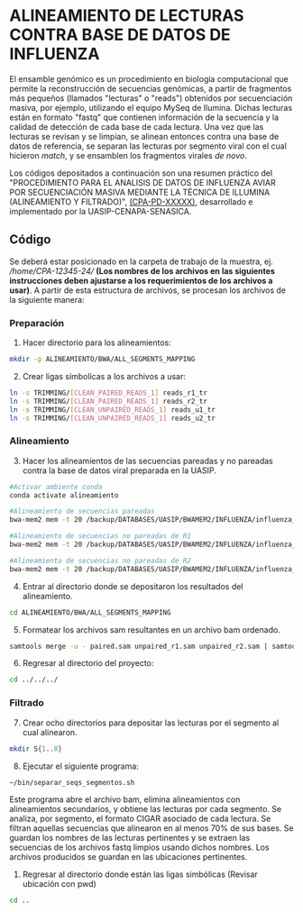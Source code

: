 # ALINEAMIENTO DE LECTURAS CONTRA BASE DE DATOS DE INFLUENZA

El ensamble genómico es un procedimiento en biología computacional que permite la reconstrucción de secuencias genómicas, a partir de fragmentos más pequeños (llamados "lecturas" o "reads") obtenidos por secuenciación masiva, por ejemplo, utilizando el equipo MySeq de Ilumina. Dichas lecturas están en formato "fastq" que contienen información de la secuencia y la calidad de detección de cada base de cada lectura. Una vez que las lecturas se revisan y se limpian, se alinean entonces contra una base de datos de referencia, se separan las lecturas por segmento viral con el cual hicieron *match*, y se ensamblen los fragmentos virales *de novo*.

Los códigos depositados a continuación son una resumen práctico del "PROCEDIMIENTO PARA EL ANALISIS DE DATOS DE INFLUENZA AVIAR POR SECUENCIACIÓN MASIVA MEDIANTE LA TÉCNICA DE ILLUMINA
 (ALINEAMIENTO Y FILTRADO)", <ins>(CPA-PD-XXXXX)</ins>, desarrollado e implementado por la UASIP-CENAPA-SENASICA.

## Código
Se deberá estar posicionado en la carpeta de trabajo de la muestra, ej. */home/CPA-12345-24/* **(Los nombres de los archivos en las siguientes instrucciones deben ajustarse a los requerimientos de los archivos a usar)**. A partir de esta estructura de archivos, se procesan los archivos de la siguiente manera:

### Preparación
1. Hacer directorio para los alineamientos:
```bash
mkdir -p ALINEAMIENTO/BWA/ALL_SEGMENTS_MAPPING
```

2. Crear ligas simbolicas a los archivos a usar:
```bash
ln -s TRIMMING/[CLEAN_PAIRED_READS_1] reads_r1_tr
ln -s TRIMMING/[CLEAN_PAIRED_READS_1] reads_r2_tr
ln -s TRIMMING/[CLEAN_UNPAIRED_READS_1] reads_u1_tr
ln -s TRIMMING/[CLEAN_UNPAIRED_READS_1] reads_u2_tr
```
### Alineamiento
3. Hacer los alineamientos de las secuencias pareadas y no pareadas contra la base de datos viral preparada en la UASIP.
```bash
#Activar ambiente conda
conda activate alineamiento

#Alineamiento de secuencias pareadas 
bwa-mem2 mem -t 20 /backup/DATABASES/UASIP/BWAMEM2/INFLUENZA/influenza_db.fna reads_r1_tr reads_r2_tr >ALINEAMIENTO/BWA/ALL_SEGMENTS_MAPPING/paired.sam 

#Alineamiento de secuencias no pareadas de R1
bwa-mem2 mem -t 20 /backup/DATABASES/UASIP/BWAMEM2/INFLUENZA/influenza_db.fna reads_u1_tr >ALINEAMIENTO/BWA/ALL_SEGMENTS_MAPPING/unpaired_r1.sam

#Alineamiento de secuencias no pareadas de R2
bwa-mem2 mem -t 20 /backup/DATABASES/UASIP/BWAMEM2/INFLUENZA/influenza_db.fna reads_u2_tr >ALINEAMIENTO/BWA/ALL_SEGMENTS_MAPPING/unpaired_r2.sam
```

4. Entrar al directorio donde se depositaron los resultados del alineamiento.
```bash
cd ALINEAMIENTO/BWA/ALL_SEGMENTS_MAPPING 
```

5. Formatear los archivos sam resultantes en un archivo bam ordenado.
```bash
samtools merge -u - paired.sam unpaired_r1.sam unpaired_r2.sam | samtools sort -o all_sorted.bam && rm paired.sam unpaired_r1.sam unpaired_r2.sam
```

6. Regresar al directorio del proyecto:
```bash
cd ../../../
```

### Filtrado
7. Crear ocho directorios para depositar las lecturas por el segmento al cual alinearon.
```bash
mkdir S{1..8}
```

8. Ejecutar el siguiente programa:
```bash
~/bin/separar_seqs_segmentos.sh
```

Este programa abre el archivo bam, elimina alineamientos con alineamientos secundarios, y obtiene las lecturas por cada segmento. Se analiza, por segmento, el formato CIGAR asociado de cada lectura. Se filtran aquellas secuencias que alinearon en al menos 70% de sus bases. Se guardan los nombres de las lecturas pertinentes y se extraen las secuencias de los archivos fastq limpios usando dichos nombres. Los archivos producidos se guardan en las ubicaciones pertinentes.

1. Regresar al directorio donde están las ligas simbólicas (Revisar ubicación con pwd)
```bash
cd .. 
```